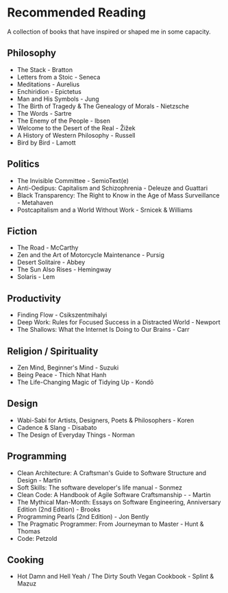 # Recommended Reading
A collection of books that have inspired or shaped me in some capacity.

## Philosophy

- The Stack -  Bratton
- Letters from a Stoic - Seneca
- Meditations - Aurelius
- Enchiridion - Epictetus
- Man and His Symbols - Jung
- The Birth of Tragedy & The Genealogy of Morals - Nietzsche 
- The Words - Sartre
- The Enemy of the People - Ibsen
- Welcome to the Desert of the Real - Žižek
- A History of Western Philosophy - Russell
- Bird by Bird - Lamott

## Politics
- The Invisible Committee - SemioText(e)
- Anti-Oedipus: Capitalism and Schizophrenia - Deleuze and Guattari
- Black Transparency: The Right to Know in the Age of Mass Surveillance - Metahaven
- Postcapitalism and a World Without Work - Srnicek & Williams

## Fiction
- The Road - McCarthy
- Zen and the Art of Motorcycle Maintenance - Pursig
- Desert Solitaire - Abbey
- The Sun Also Rises - Hemingway
- Solaris - Lem

## Productivity
- Finding Flow - Csikszentmihalyi
- Deep Work: Rules for Focused Success in a Distracted World - Newport
- The Shallows: What the Internet Is Doing to Our Brains - Carr

## Religion / Spirituality
- Zen Mind, Beginner's Mind - Suzuki
- Being Peace - Thich Nhat Hanh
- The Life-Changing Magic of Tidying Up - Kondō  

## Design
- Wabi-Sabi for Artists, Designers, Poets & Philosophers - Koren
- Cadence & Slang - Disabato
- The Design of Everyday Things - Norman

## Programming
- Clean Architecture: A Craftsman's Guide to Software Structure and Design - Martin 
- Soft Skills: The software developer's life manual - Sonmez
- Clean Code: A Handbook of Agile Software Craftsmanship - - Martin
- The Mythical Man-Month: Essays on Software Engineering, Anniversary Edition (2nd Edition) - Brooks
- Programming Pearls (2nd Edition) - Jon Bently
- The Pragmatic Programmer: From Journeyman to Master - Hunt & Thomas
- Code: Petzold

## Cooking
- Hot Damn and Hell Yeah / The Dirty South Vegan Cookbook - Splint & Mazuz

